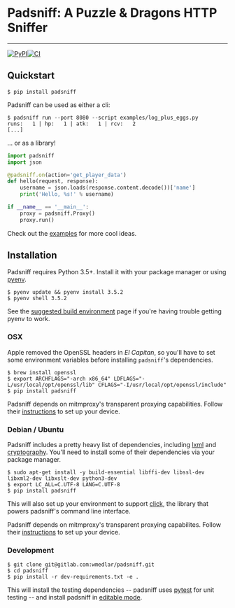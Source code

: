 # Padsniff: A Puzzle & Dragons HTTP Sniffer
---------------

[![PyPI](https://img.shields.io/pypi/v/padsniff.svg?style=flat-square)](https://pypi.python.org/pypi/padsniff)[![CI](https://gitlab.com/wmedlar/padsniff/badges/develop/pipeline.svg)](https://gitlab.com/wmedlar/padsniff/pipelines)

## Quickstart

```shell
$ pip install padsniff
```

Padsniff can be used as either a cli:

```shell
$ padsniff run --port 8080 --script examples/log_plus_eggs.py
runs:   1 | hp:   1 | atk:   1 | rcv:   2
[...]
```

... or as a library!

```python
import padsniff
import json

@padsniff.on(action='get_player_data')
def hello(request, response):
    username = json.loads(response.content.decode())['name']
    print('Hello, %s!' % username)

if __name__ == '__main__':
    proxy = padsniff.Proxy()
    proxy.run()
```

Check out the [examples](examples/) for more cool ideas.

## Installation

Padsniff requires Python 3.5+. Install it with your package manager or using [pyenv](https://github.com/yyuu/pyenv).

```shell
$ pyenv update && pyenv install 3.5.2
$ pyenv shell 3.5.2
```

See the [suggested build environment](https://github.com/yyuu/pyenv/wiki#suggested-build-environment) page if you're having trouble getting pyenv to work.

### OSX

Apple removed the OpenSSL headers in _El Capitan_, so you'll have to set some environment variables before installing `padsniff`'s dependencies.

```shell
$ brew install openssl
$ export ARCHFLAGS="-arch x86_64" LDFLAGS="-L/usr/local/opt/openssl/lib" CFLAGS="-I/usr/local/opt/openssl/include"
$ pip install padsniff
```

Padsniff depends on mitmproxy's transparent proxying capabilities. Follow their [instructions](http://docs.mitmproxy.org/en/stable/transparent/osx.html) to set up your device.

### Debian / Ubuntu

Padsniff includes a pretty heavy list of dependencies, including [lxml](http://lxml.de/) and [cryptography](https://cryptography.io/). You'll need to install some of their dependencies via your package manager.

```shell
$ sudo apt-get install -y build-essential libffi-dev libssl-dev libxml2-dev libxslt-dev python3-dev
$ export LC_ALL=C.UTF-8 LANG=C.UTF-8
$ pip install padsniff
```

This will also set up your environment to support [click](http://click.pocoo.org/), the library that powers padsniff's command line interface.

Padsniff depends on mitmproxy's transparent proxying capabilites. Follow their [instructions](http://docs.mitmproxy.org/en/stable/transparent/linux.html) to set up your device.

### Development

```shell
$ git clone git@gitlab.com:wmedlar/padsniff.git
$ cd padsniff
$ pip install -r dev-requirements.txt -e .
```

This will install the testing dependencies -- padsniff uses [pytest](http://doc.pytest.org/) for unit testing -- and install padsniff in [editable mode](https://pip.pypa.io/en/stable/reference/pip_install/#editable-installs).
